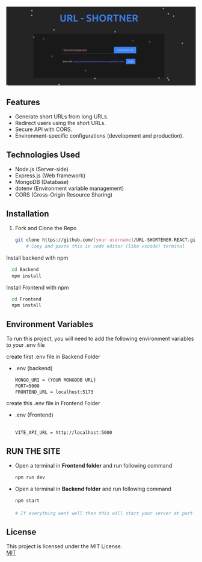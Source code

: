 


![Logo](https://raw.githubusercontent.com/anmolyadav-dev/URL-SHORTENER-REACT/57caa57713f92135777f47dc63ed9365fb986d09/Frontend/public/assets/image.png)


## Features

- Generate short URLs from long URLs.
- Redirect users using the short URLs.
- Secure API with CORS.
- Environment-specific configurations (development and production).

## Technologies Used
- Node.js (Server-side)
- Express.js (Web framework)
- MongoDB (Database)
- dotenv (Environment variable management)
- CORS (Cross-Origin Resource Sharing)

## Installation

1. Fork and Clone the Repo

    ```bash
    git clone https://github.com/[your-username]/URL-SHORTENER-REACT.git
        # Copy and paste this in code editor (like vscode) terminal
    

Install backend  with npm

```bash
  cd Backend
  npm install 
```
Install Frontend with npm
```bash
  cd Frontend
  npm install 
```
## Environment Variables

To run this project, you will need to add the following environment variables to your .env file

create first .env file in Backend Folder
- .env (backend) 

    ```
    MONGO_URI = {YOUR MONGODB URL}
    PORT=5000
    FRONTEND_URL = localhost:5173 

create this .env file in Frontend Folder
- .env (Frontend)
    ```

    VITE_API_URL = http://localhost:5000
## RUN THE SITE

- Open a terminal in **Frontend folder** and run following command

    ```bash
    npm run dev

- Open a terminal in **Backend folder** and run following command

    ```bash
    npm start

    # If everything went well then this will start your server at port 5000 and connect with database


## License
This project is licensed under the MIT License.  
[MIT](https://choosealicense.com/licenses/mit/)

